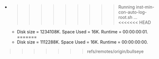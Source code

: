 * >>>>>>>>> Running inst-min-con-auto-log-root.sh ...
<<<<<<< HEAD
  * Disk size = 1234108K. Space Used = 16K. Runtime = 00:00:00:01.
=======
  * Disk size = 1112288K. Space Used = 16K. Runtime = 00:00:00:00.
>>>>>>> refs/remotes/origin/bullseye
